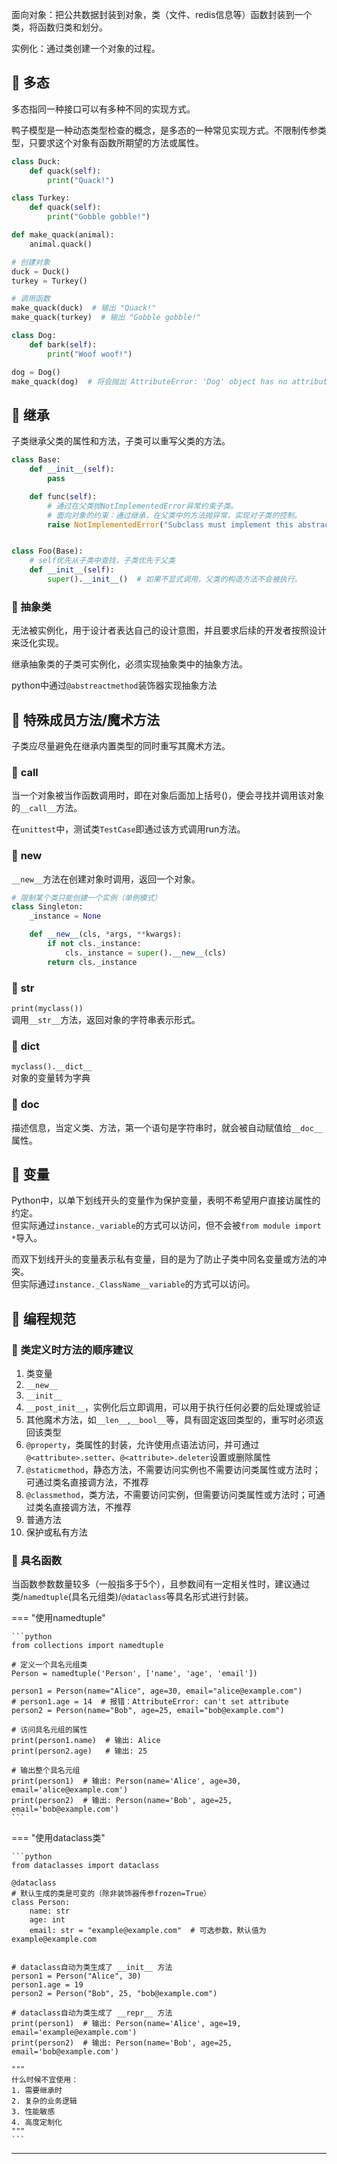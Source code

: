 面向对象：把公共数据封装到对象，类（文件、redis信息等）函数封装到一个类，将函数归类和划分。

实例化：通过类创建一个对象的过程。

## 📌 多态

多态指同一种接口可以有多种不同的实现方式。

鸭子模型是一种动态类型检查的概念，是多态的一种常见实现方式。不限制传参类型，只要求这个对象有函数所期望的方法或属性。

```python
class Duck:
    def quack(self):
        print("Quack!")

class Turkey:
    def quack(self):
        print("Gobble gobble!")

def make_quack(animal):
    animal.quack()

# 创建对象
duck = Duck()
turkey = Turkey()

# 调用函数
make_quack(duck)  # 输出 "Quack!"
make_quack(turkey)  # 输出 "Gobble gobble!"

class Dog:
    def bark(self):
        print("Woof woof!")

dog = Dog()
make_quack(dog)  # 将会抛出 AttributeError: 'Dog' object has no attribute 'quack'

```

## 📌 继承

子类继承父类的属性和方法，子类可以重写父类的方法。

```python
class Base:
    def __init__(self):
        pass

    def func(self):
        # 通过在父类抛NotImplementedError异常约束子类。
        # 面向对象的约束：通过继承，在父类中的方法抛异常，实现对子类的控制。
        raise NotImplementedError("Subclass must implement this abstract method")


class Foo(Base):
    # self优先从子类中查找，子类优先于父类
    def __init__(self):
        super().__init__()  # 如果不显式调用，父类的构造方法不会被执行。
```

### 🚁 抽象类

无法被实例化，用于设计者表达自己的设计意图，并且要求后续的开发者按照设计来泛化实现。

继承抽象类的子类可实例化，必须实现抽象类中的抽象方法。

python中通过`@abstreactmethod`装饰器实现抽象方法

## 📌 特殊成员方法/魔术方法

子类应尽量避免在继承内置类型的同时重写其魔术方法。

### 🚁 __call__

当一个对象被当作函数调用时，即在对象后面加上括号()，便会寻找并调用该对象的`__call__`方法。

在`unittest`中，测试类`TestCase`即通过该方式调用run方法。

### 🚁 __new__

`__new__`方法在创建对象时调用，返回一个对象。

```python
# 限制某个类只能创建一个实例（单例模式）
class Singleton:
    _instance = None

    def __new__(cls, *args, **kwargs):
        if not cls._instance:
            cls._instance = super().__new__(cls)
        return cls._instance

```

### 🚁 __str__

`print(myclass())`  
调用`__str__`方法，返回对象的字符串表示形式。

### 🚁 __dict__

`myclass().__dict__`  
对象的变量转为字典

### 🚁 __doc__

描述信息，当定义类、方法，第一个语句是字符串时，就会被自动赋值给`__doc__`属性。


## 📌 变量

Python中，以单下划线开头的变量作为保护变量，表明不希望用户直接访属性的约定。  
但实际通过`instance._variable`的方式可以访问，但不会被`from module import *`导入。

而双下划线开头的变量表示私有变量，目的是为了防止子类中同名变量或方法的冲突。  
但实际通过`instance._ClassName__variable`的方式可以访问。


## 📌 编程规范

### 🚁 类定义时方法的顺序建议

1. 类变量
2. `__new__`
3. `__init__`
4. `__post_init__`，实例化后立即调用，可以用于执行任何必要的后处理或验证
5. 其他魔术方法，如`__len__`,`__bool__`等，具有固定返回类型的，重写时必须返回该类型
6. `@property`，类属性的封装，允许使用点语法访问，并可通过`@<attribute>.setter`、`@<attribute>.deleter`设置或删除属性
7. `@staticmethod`，静态方法，不需要访问实例也不需要访问类属性或方法时；可通过类名直接调方法，不推荐
8. `@classmethod`，类方法，不需要访问实例，但需要访问类属性或方法时；可通过类名直接调方法，不推荐
9. 普通方法
10. 保护或私有方法

### 🚁 具名函数

当函数参数数量较多（一般指多于5个），且参数间有一定相关性时，建议通过类/`namedtuple`(具名元组类)/`@dataclass`等具名形式进行封装。

=== "使用namedtuple"

    ```python
    from collections import namedtuple
    
    # 定义一个具名元组类
    Person = namedtuple('Person', ['name', 'age', 'email'])
    
    person1 = Person(name="Alice", age=30, email="alice@example.com")
    # person1.age = 14  # 报错：AttributeError: can't set attribute
    person2 = Person(name="Bob", age=25, email="bob@example.com")
    
    # 访问具名元组的属性
    print(person1.name)  # 输出: Alice
    print(person2.age)   # 输出: 25
    
    # 输出整个具名元组
    print(person1)  # 输出: Person(name='Alice', age=30, email='alice@example.com')
    print(person2)  # 输出: Person(name='Bob', age=25, email='bob@example.com')
    ```

=== "使用dataclass类"

    ```python
    from dataclasses import dataclass
    
    @dataclass
    # 默认生成的类是可变的（除非装饰器传参frozen=True）
    class Person:
        name: str
        age: int
        email: str = "example@example.com"  # 可选参数，默认值为 example@example.com
    
    
    # dataclass自动为类生成了 __init__ 方法
    person1 = Person("Alice", 30)
    person1.age = 19
    person2 = Person("Bob", 25, "bob@example.com")
    
    # dataclass自动为类生成了 __repr__ 方法
    print(person1)  # 输出: Person(name='Alice', age=19, email='example@example.com')
    print(person2)  # 输出: Person(name='Bob', age=25, email='bob@example.com')

    """
    什么时候不宜使用：
    1. 需要继承时
    2. 复杂的业务逻辑
    3. 性能敏感
    4. 高度定制化
    """
    ```

--- 